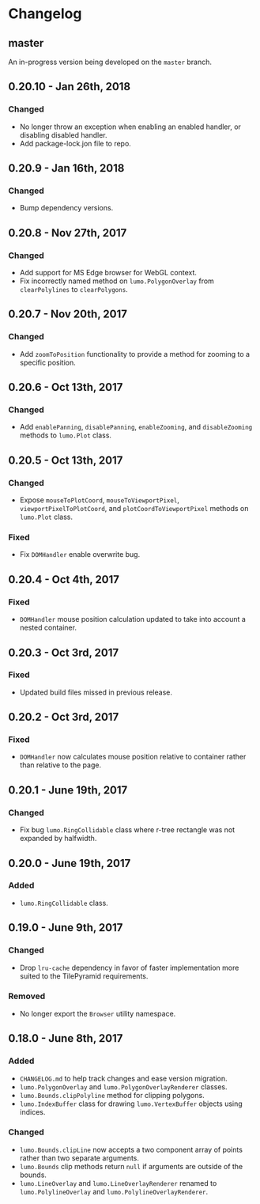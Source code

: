 # Changelog

## master

An in-progress version being developed on the `master` branch.

## 0.20.10 - Jan 26th, 2018
### Changed
- No longer throw an exception when enabling an enabled handler, or disabling disabled handler.
- Add package-lock.jon file to repo.

## 0.20.9 - Jan 16th, 2018
### Changed
- Bump dependency versions.

## 0.20.8 - Nov 27th, 2017
### Changed
- Add support for MS Edge browser for WebGL context.
- Fix incorrectly named method on `lumo.PolygonOverlay` from `clearPolylines` to `clearPolygons`.

## 0.20.7 - Nov 20th, 2017
### Changed
- Add `zoomToPosition` functionality to provide a method for zooming to a specific position.

## 0.20.6 - Oct 13th, 2017
### Changed
- Add `enablePanning`, `disablePanning`, `enableZooming`, and `disableZooming` methods to `lumo.Plot` class.

## 0.20.5 - Oct 13th, 2017
### Changed
- Expose `mouseToPlotCoord`, `mouseToViewportPixel`, `viewportPixelToPlotCoord`, and `plotCoordToViewportPixel` methods on `lumo.Plot` class.

### Fixed
- Fix `DOMHandler` enable overwrite bug.

## 0.20.4 - Oct 4th, 2017
### Fixed
- `DOMHandler` mouse position calculation updated to take into account a nested container.

## 0.20.3 - Oct 3rd, 2017
### Fixed
- Updated build files missed in previous release.

## 0.20.2 - Oct 3rd, 2017
### Fixed
- `DOMHandler` now calculates mouse position relative to container rather than relative to the page.

## 0.20.1 - June 19th, 2017
### Changed
- Fix bug `lumo.RingCollidable` class where r-tree rectangle was not expanded by halfwidth.

## 0.20.0 - June 19th, 2017
### Added
- `lumo.RingCollidable` class.

## 0.19.0 - June 9th, 2017
### Changed
- Drop `lru-cache` dependency in favor of faster implementation more suited to the TilePyramid requirements.

### Removed
- No longer export the `Browser` utility namespace.

## 0.18.0 - June 8th, 2017
### Added
- `CHANGELOG.md` to help track changes and ease version migration.
- `lumo.PolygonOverlay` and `lumo.PolygonOverlayRenderer` classes.
- `lumo.Bounds.clipPolyline` method for clipping polygons.
- `lumo.IndexBuffer` class for drawing `lumo.VertexBuffer` objects using indices.

### Changed
- `lumo.Bounds.clipLine` now accepts a two component array of points rather than two separate arguments.
- `lumo.Bounds` clip methods return `null` if arguments are outside of the bounds.
- `lumo.LineOverlay` and `lumo.LineOverlayRenderer` renamed to  `lumo.PolylineOverlay` and `lumo.PolylineOverlayRenderer`.
